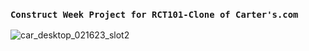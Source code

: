 ### `Construct Week Project for RCT101-Clone of Carter's.com`

![car_desktop_021623_slot2](https://user-images.githubusercontent.com/112754648/231073514-d9829451-879e-4fd7-ba7a-a88dd4907f0e.jpg)
